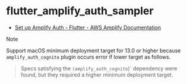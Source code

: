# flutter_amplify_auth_sampler

- [Set up Amplify Auth - Flutter - AWS Amplify Documentation](https://docs.amplify.aws/flutter/build-a-backend/auth/set-up-auth/)

> [!NOTE]
> Support macOS minimum deployment target for 13.0 or higher because `amplify_auth_cognito` plugin occurs error if lower target as follows.

> Specs satisfying the `(amplify_auth_cognito`)` dependency were found, but they required a higher minimum deployment target.
